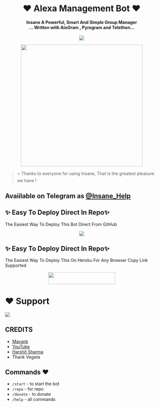 
<h1 align="center"><b>❤️ Alexa Management Bot ❤️</b></h1>

<h4 align="center">Insane A Powerful, Smart And Simple Group Manager <br> ... Written with AioGram , Pyrogram and Telethon...</h4>
<p align='center'>
  <a href="https://www.python.org/" alt="made-with-python"> <img src="https://img.shields.io/badge/Made%20with-Python-1f425f.svg?style=flat-square&logo=python&color=blue" /> </a>
  
</p>

<p align="center"><a href="https://t.me/Mayank"><img src="https://telegra.ph/file/790358d3cb45e5ac9af56.jpg" width="400"></a></p>


> ⭐️ Thanks to everyone for using Insane, That is the greatest pleasure we have !

## Avaiilable on Telegram as [@Insane_Help](https://t.me/Insane_Help)

## ✨ Easy To Deploy Direct In Repo✨

The Easiest Way To Deploy This Bot Direct From GitHub

<p align="center"><a href="https://heroku.com/deploy"><img src="https://www.herokucdn.com/deploy/button.svg"></a>

## ✨ Easy To Deploy Direct In Repo✨

The Easiest Way To Deploy This On Heroku For Any Browser Copy Link Supported

<p align="center"><a href="https://heroku.com/deploy?template=https://github.com/TheTeamInsane/IronMenManagement"> <img src="https://img.shields.io/badge/Deploy%20To%20Heroku-black?style=for-the-badge&logo=heroku" width="220" height="38.45"/></a></p>
 
 
# ❤️ Support
<a href="https://t.me/Insane_Help"><img src="https://img.shields.io/badge/Join-Telegram%20Channel-red.svg?logo=Telegram"></a>


## CREDITS

- [Mayank](https://t.me/always_hungry365)
- [YouTube](https://www.youtube.com/c/JankariKiDuniya)
- [Harshit Sharma](https://t.me/HarshitSharma361)
- Thank Vegeta

## Commands ❤️

- `/start` - to start the bot
- `/repo` - for repo
- `/donate` - to donate
- `/help` - all commands
